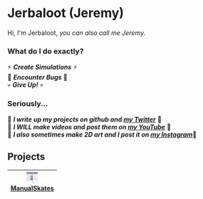 # Jerbaloot (Jeremy)
Hi, I'm Jerbaloot, *you can also call me Jeremy*. 

### **What do I do exactly?**

   ⚡ ***Create Simulations*** ⚡<br>
   🤔 ***Encounter Bugs*** 🤔<br>
   💀 ***Give Up!*** 💀 <br>

<!--
1. Trying out programming ideas and then figuring out why they're actually not very good ideas. 
2. Write up my conclusions so check out the Read-Mes for the repositories if you want to see my thoughts and conclusions.
-->

### Seriously...

💬 ***I write up my projects on github and <a href="https://twitter.com/Jerbaloot">my Twitter***</a> 💬<br>
🎥 ***I WILL make videos and post them on <a href="https://youtube.com/@Jerbaloot">my YouTube***</a> 🎥<br>
🎨 ***I also sometimes make 2D art and I post it on <a href="https://instagram.com/Jerbaloot">my Instagram***</a>🎨

## Projects

<!--
### Godot
-->
| <a href="https://github.com/Jerbaloot/ManualSkates"><img style="max-width: 25px;" src="https://github.com/Jerbaloot/ManualSkates/blob/main/icon_small.png"><br>ManualSkates</a> |
| -------- |

<!--
**Jerbaloot/Jerbaloot** is a ✨ _special_ ✨ repository because its `README.md` (this file) appears on your GitHub profile.

Here are some ideas to get you started:

- 🔭 I’m currently working on ...
- 🌱 I’m currently learning ...
- 👯 I’m looking to collaborate on ...
- 🤔 I’m looking for help with ...
- 💬 Ask me about ...
- 📫 How to reach me: ...
- 😄 Pronouns: ...
- ⚡ Fun fact: ...
-->
#
